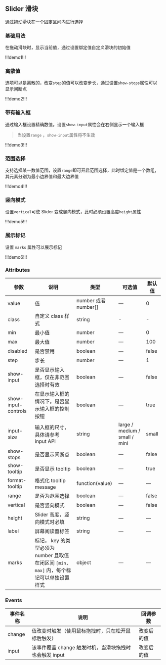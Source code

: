## Slider 滑块

通过拖动滑块在一个固定区间内进行选择

### 基础用法

在拖动滑块时，显示当前值，通过设置绑定值自定义滑块的初始值

!!!demo1!!!

### 离散值

选项可以是离散的，改变`step`的值可以改变步长，通过设置`show-stops`属性可以显示间断点

!!!demo2!!!

### 带有输入框

通过输入框设置精确数值，设置`show-input`属性会在右侧显示一个输入框

> 当设置`range` ，`show-input`属性将不生效

!!!demo3!!!

### 范围选择

支持选择某一数值范围，设置`range`即可开启范围选择，此时绑定值是一个数组，其元素分别为最小边界值和最大边界值

!!!demo4!!!

### 竖向模式

设置`vertical`可使 Slider 变成竖向模式，此时必须设置高度`height`属性

!!!demo5!!!

### 展示标记

设置 `marks` 属性可以展示标记

!!!demo6!!!

### Attributes

| 参数                | 说明                                                                                    | 类型                 | 可选值                        | 默认值 |
| ------------------- | --------------------------------------------------------------------------------------- | -------------------- | ----------------------------- | ------ |
| value               | 值                                                                                      | number 或者 number[] | —                             | 0      |
| class               | 自定义 class 样式                                                                       | string               | -                             | -      |
| min                 | 最小值                                                                                  | number               | —                             | 0      |
| max                 | 最大值                                                                                  | number               | —                             | 100    |
| disabled            | 是否禁用                                                                                | boolean              | —                             | false  |
| step                | 步长                                                                                    | number               | —                             | 1      |
| show-input          | 是否显示输入框，仅在非范围选择时有效                                                    | boolean              | —                             | false  |
| show-input-controls | 在显示输入框的情况下，是否显示输入框的控制按钮                                          | boolean              | —                             | true   |
| input-size          | 输入框的尺寸，具体请参考 input API                                                      | string               | large / medium / small / mini | small  |
| show-stops          | 是否显示间断点                                                                          | boolean              | —                             | false  |
| show-tooltip        | 是否显示 tooltip                                                                        | boolean              | —                             | true   |
| format-tooltip      | 格式化 tooltip message                                                                  | function(value)      | —                             | —      |
| range               | 是否为范围选择                                                                          | boolean              | —                             | false  |
| vertical            | 是否竖向模式                                                                            | boolean              | —                             | false  |
| height              | Slider 高度，竖向模式时必填                                                             | string               | —                             | —      |
| label               | 屏幕阅读器标签                                                                          | string               | —                             | —      |
| marks               | 标记， key 的类型必须为 number 且取值在闭区间 `[min, max]` 内，每个标记可以单独设置样式 | object               | —                             | —      |

### Events

| 事件名称 | 说明                                                   | 回调参数   |
| -------- | ------------------------------------------------------ | ---------- |
| change   | 值改变时触发（使用鼠标拖拽时，只在松开鼠标后触发）     | 改变后的值 |
| input    | 该事件覆盖 change 触发时机，当滑块拖拽时也会触发 input | 改变后的值 |
